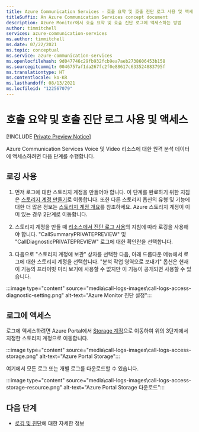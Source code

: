 ```yaml
---
title: Azure Communication Services - 호출 요약 및 호출 진단 로그 사용 및 액세스
titleSuffix: An Azure Communication Services concept document
description: Azure Monitor에서 호출 요약 및 호출 진단 로그에 액세스하는 방법
author: timmitchell
services: azure-communication-services
ms.author: timmitchell
ms.date: 07/22/2021
ms.topic: conceptual
ms.service: azure-communication-services
ms.openlocfilehash: 9d047746c29fb932fcb9ea7aeb2738606453b158
ms.sourcegitcommit: 0046757af1da267fc2f0e88617c633524883795f
ms.translationtype: HT
ms.contentlocale: ko-KR
ms.lasthandoff: 08/13/2021
ms.locfileid: "122567079"
---
```

# <a name="enable-and-access-call-summary-and-call-diagnostic-logs"></a>호출 요약 및 호출 진단 로그 사용 및 액세스

[!INCLUDE [Private Preview Notice](../includes/private-preview-include.md)]

Azure Communication Services Voice 및 Video 리소스에 대한 원격 분석 데이터에 액세스하려면 다음 단계를 수행합니다.

## <a name="enable-logging"></a>로깅 사용
1. 먼저 로그에 대한 스토리지 계정을 만들어야 합니다. 이 단계를 완료하기 위한 지침은 [스토리지 계정 만들기](../../storage/common/storage-account-create.md?tabs=azure-portal)로 이동합니다. 또한 다른 스토리지 옵션의 유형 및 기능에 대한 더 많은 정보는 [스토리지 계정 개요](../../storage/common/storage-account-overview.md)를 참조하세요. Azure 스토리지 계정이 이미 있는 경우 2단계로 이동합니다.
 
1. 스토리지 계정을 만들 때 [리소스에서 진단 로그 사용](./logging-and-diagnostics.md#enable-diagnostic-logs-in-your-resource)의 지침에 따라 로깅을 사용해야 합니다. "CallSummaryPRIVATEPREVIEW" 및 "CallDiagnosticPRIVATEPREVIEW" 로그에 대한 확인란을 선택합니다. 

1. 다음으로 "스토리지 계정에 보관" 상자를 선택한 다음, 아래 드롭다운 메뉴에서 로그에 대한 스토리지 계정을 선택합니다. "분석 작업 영역으로 보내기" 옵션은 현재 이 기능의 프라이빗 미리 보기에 사용할 수 없지만 이 기능이 공개되면 사용할 수 있습니다.

:::image type="content" source="media\call-logs-images\call-logs-access-diagnostic-setting.png" alt-text="Azure Monitor 진단 설정":::



## <a name="access-your-logs"></a>로그에 액세스

로그에 액세스하려면 Azure Portal에서 [Storage 계정](https://portal.azure.com/#blade/HubsExtension/BrowseResource/resourceType/Microsoft.Storage%2FStorageAccounts)으로 이동하여 위의 3단계에서 지정한 스토리지 계정으로 이동합니다. 

:::image type="content" source="media\call-logs-images\call-logs-access-storage.png" alt-text="Azure Portal Storage":::

여기에서 모든 로그 또는 개별 로그를 다운로드할 수 있습니다.

:::image type="content" source="media\call-logs-images\call-logs-access-storage-resource.png" alt-text="Azure Portal Storage 다운로드":::

## <a name="next-steps"></a>다음 단계

- [로깅 및 진단](./logging-and-diagnostics.md)에 대한 자세한 정보
